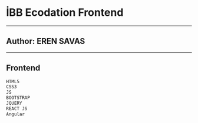 # İBB  Ecodation Frontend
---------
## Author: EREN SAVAS

---------
## Frontend
```sh
HTML5
CSS3
JS
BOOTSTRAP
JQUERY
REACT JS
Angular
```